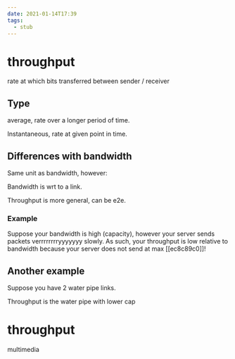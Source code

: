 ```yaml
---
date: 2021-01-14T17:39
tags: 
  - stub
---
```


# throughput

rate at which bits transferred between sender / receiver

## Type

average, rate over a longer period of time.

Instantaneous, rate at given point in time.

## Differences with bandwidth

Same unit as bandwidth, however:

Bandwidth is wrt to a link.

Throughput is more general, can be e2e.

### Example

Suppose your bandwidth is high (capacity), however your server sends packets verrrrrrrryyyyyyy slowly. 
As such, your throughput is low relative to bandwidth because your server does not send at max [[ec8c89c0]]!

## Another example

Suppose you have 2 water pipe links.

Throughput is the water pipe with lower cap

# throughput

multimedia
